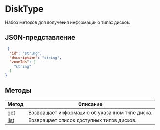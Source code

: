 # DiskType
Набор методов для получения информации о типах дисков.
## JSON-представление
```json 
 {
  "id": "string",
  "description": "string",
  "zoneIds": [
    "string"
  ]
}
```

## Методы
Метод | Описание
--- | ---
[get](get.md) | Возвращает информацию об указанном типе диска.
[list](list.md) | Возвращает список доступных типов дисков.